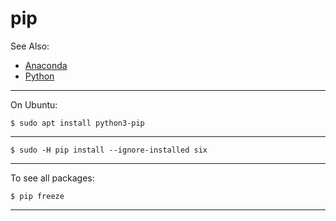 # pip

See Also:

 - [Anaconda](Anaconda.md)
 - [Python](Python.md)

---

On Ubuntu:

    $ sudo apt install python3-pip 

---

    $ sudo -H pip install --ignore-installed six

---

To see all packages:

    $ pip freeze
    
---    
